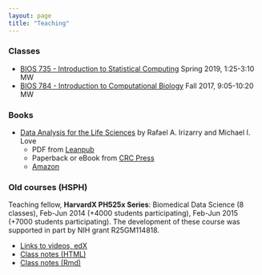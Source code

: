 ```yaml
---
layout: page
title: "Teaching"
---
```


### Classes

* [BIOS 735 - Introduction to Statistical Computing](http://biodatascience.github.io/statcomp)
  Spring 2019, 1:25-3:10 MW
* [BIOS 784 - Introduction to Computational Biology](http://biodatascience.github.io/compbio)
  Fall 2017, 9:05-10:20 MW

### Books

* [Data Analysis for the Life Sciences](https://leanpub.com/dataanalysisforthelifesciences/) by Rafael A. Irizarry and Michael I. Love
    - PDF from [Leanpub](https://leanpub.com/dataanalysisforthelifesciences/)
    - Paperback or eBook from [CRC Press](https://www.crcpress.com/Data-Analysis-for-the-Life-Sciences-with-R/Irizarry-Love/p/book/9781498775670)
    - [Amazon](https://www.amazon.com/Data-Analysis-Life-Sciences-R/dp/1498775675)

### Old courses (HSPH)

Teaching fellow, **HarvardX PH525x Series**: Biomedical Data Science
(8 classes), Feb-Jun 2014 (+4000 students participating), Feb-Jun 2015 (+7000 students
participating). The development of these course was supported in part by NIH grant R25GM114818.

* [Links to videos, edX](http://rafalab.github.io/pages/harvardx.html)
* [Class notes (HTML)](http://genomicsclass.github.io/book/)
* [Class notes (Rmd)](https://github.com/genomicsclass/labs)

